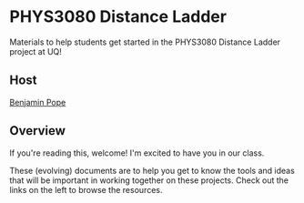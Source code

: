# PHYS3080 Distance Ladder

Materials to help students get started in the PHYS3080 Distance Ladder project at UQ!

## Host

[Benjamin Pope](https://benjaminpope.github.io/)

## Overview

If you're reading this, welcome! I'm excited to have you in our class.

These (evolving) documents are to help you get to know the tools and ideas that will be important in working together on these projects. Check out the links on the left to browse the resources.